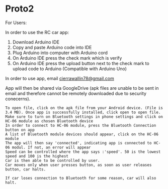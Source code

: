 # Proto2

For Users:

In order to use the RC car app:
  1. Download Arduino IDE
  2. Copy and paste Arduino code into IDE
  3. Plug Arduino into computer with Arduino cord
  4. On Arduino IDE press the check mark which is verify
  5. On Arduino IDE press the upload button next to the check mark to upload code to Arduino 
        (Compatible with Arduino Uno)
  
  In order to use app, email cierrawallin78@gmail.com
  
  App will then be shared via GoogleDrive 
    (apk files are unable to be sent in email and therefore cannot be remotely downloaded due to security conecerns). 
    
    To open file, click on the apk file from your Android device. (File is 3.4 MB). Once app is successfully installed, click open to open file. 
    Make sure to turn on Bluetooth settings in phone settings and click on HC-06 module as chosen Bluetooth device
    In order to connect to HC-06 module, press the Bluetooth Connection button on app
    A list of Bluetooth module devices should appear, click on the HC-06 module
    The app will then say 'connected', indicating app is connected to HC-06 modul. If not, an error will appear
    Speed can be controlled where the app says :'speed'. 50 is the lowest speed and 100 is the highest
    Car is then able to be controlled by user.
    Car moves only when user presses button, as soon as user releases button, car halts. 
    
    If car loses connection to Bluetooth for some reason, car will also halt. 
